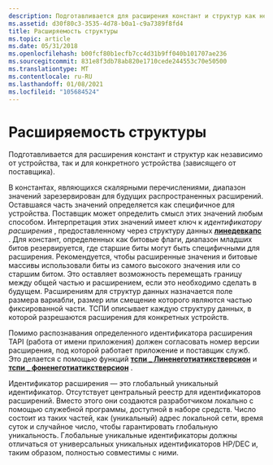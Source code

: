 ```yaml
---
description: Подготавливается для расширения констант и структур как независимо от устройства, так и для конкретного устройства (зависящего от поставщика).
ms.assetid: d30f80c3-3535-4d78-b0a1-c9a7389f8fd4
title: Расширяемость структуры
ms.topic: article
ms.date: 05/31/2018
ms.openlocfilehash: b00fcf80b1ecfb7cc4d31b9ff040b101707ae236
ms.sourcegitcommit: 831e8f3db78ab820e1710cede244553c70e50500
ms.translationtype: MT
ms.contentlocale: ru-RU
ms.lasthandoff: 01/08/2021
ms.locfileid: "105684524"
---
```

# <a name="structure-extensibility"></a>Расширяемость структуры

Подготавливается для расширения констант и структур как независимо от устройства, так и для конкретного устройства (зависящего от поставщика).

В константах, являющихся скалярными перечислениями, диапазон значений зарезервирован для будущих распространенных расширений. Оставшаяся часть значений определяется как специфичное для устройства. Поставщик может определить смысл этих значений любым способом. Интерпретация этих значений имеет ключ к *идентификатору расширения* , предоставленному через структуру данных [**линедевкапс**](/windows/win32/api/tapi/ns-tapi-linedevcaps) . Для констант, определенных как битовые флаги, диапазон младших битов резервируется, где старшие биты могут быть специфичными для расширения. Рекомендуется, чтобы расширенные значения и битовые массивы использовали биты из самого высокого значения или со старшим битом. Это оставляет возможность перемещать границу между общей частью и расширением, если это необходимо сделать в будущем. Расширениям для структур данных назначается поле размера вариабли, размер или смещение которого являются частью фиксированной части. ТСПИ описывает каждую структуру данных, в которой разрешаются расширения для конкретных устройств.

Помимо распознавания определенного идентификатора расширения TAPI (работа от имени приложения) должен согласовать номер версии расширения, под которой работает приложение и поставщик служб. Это делается с помощью функций [**тспи \_ Линенеготиатикстверсион**](/windows/win32/api/tspi/nf-tspi-tspi_linenegotiateextversion) и [**тспи \_ фоненеготиатикстверсион**](/windows/win32/api/tspi/nf-tspi-tspi_phonenegotiateextversion) .

Идентификатор расширения — это глобальный уникальный идентификатор. Отсутствует центральный реестр для идентификаторов расширений. Вместо этого они создаются разработчиком локально с помощью служебной программы, доступной в наборе средств. Число состоит из таких частей, как (уникальный) адрес локальной сети, время суток и случайное число, чтобы гарантировать глобальную уникальность. Глобальные уникальные идентификаторы должны отличаться от универсальных уникальных идентификаторов HP/DEC и, таким образом, полностью совместимы с ними.

 

 
